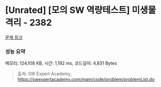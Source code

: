 # [Unrated] [모의 SW 역량테스트] 미생물 격리 - 2382 

[문제 링크](https://swexpertacademy.com/main/code/problem/problemDetail.do?contestProbId=AV597vbqAH0DFAVl) 

### 성능 요약

메모리: 124,108 KB, 시간: 1,192 ms, 코드길이: 4,831 Bytes



> 출처: SW Expert Academy, https://swexpertacademy.com/main/code/problem/problemList.do